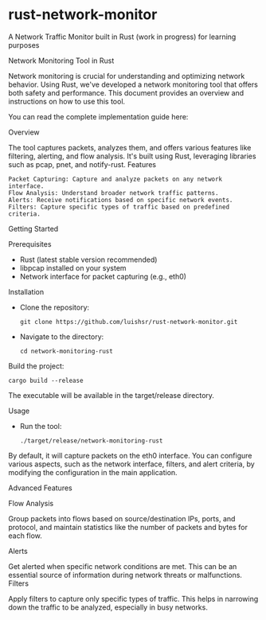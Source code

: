 # rust-network-monitor
A Network Traffic Monitor built in Rust (work in progress) for learning purposes

Network Monitoring Tool in Rust

Network monitoring is crucial for understanding and optimizing network behavior. Using Rust, we've developed a network monitoring tool that offers both safety and performance. 
This document provides an overview and instructions on how to use this tool.

You can read the complete implementation guide here: 

Overview

The tool captures packets, analyzes them, and offers various features like filtering, alerting, and flow analysis. It's built using Rust, leveraging libraries such as pcap, pnet, and notify-rust.
Features

    Packet Capturing: Capture and analyze packets on any network interface.
    Flow Analysis: Understand broader network traffic patterns.
    Alerts: Receive notifications based on specific network events.
    Filters: Capture specific types of traffic based on predefined criteria.

Getting Started

Prerequisites

- Rust (latest stable version recommended)
- libpcap installed on your system
- Network interface for packet capturing (e.g., eth0)

Installation

- Clone the repository:

      git clone https://github.com/luishsr/rust-network-monitor.git

- Navigate to the directory:

      cd network-monitoring-rust

Build the project:

    cargo build --release

The executable will be available in the target/release directory.

Usage

- Run the tool:

      ./target/release/network-monitoring-rust

By default, it will capture packets on the eth0 interface. You can configure various aspects, such as the network interface, filters, and alert criteria, by modifying the configuration in the main application.

Advanced Features

Flow Analysis

Group packets into flows based on source/destination IPs, ports, and protocol, and maintain statistics like the number of packets and bytes for each flow.

Alerts

Get alerted when specific network conditions are met. This can be an essential source of information during network threats or malfunctions.
Filters

Apply filters to capture only specific types of traffic. This helps in narrowing down the traffic to be analyzed, especially in busy networks.

